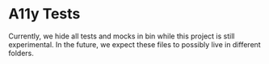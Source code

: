# A11y Tests

Currently, we hide all tests and mocks in bin while this project is still experimental.
In the future, we expect these files to possibly live in different folders.

